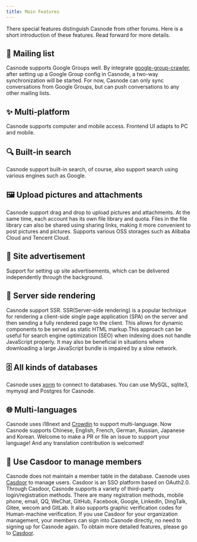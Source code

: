```yaml
---
title: Main Features
---
```


There special features distinguish Casnode from other forums. Here is a short introduction of these features. Read forward for more details.

## 📧 Mailing list

Casnode supports Google Groups well. By integrate [google-group-crawler](https://github.com/casbin/google-groups-crawler), after setting up a Google Group config in Casnode, a two-way synchronization will be started. For now, Casnode can only sync conversations from Google Groups, but can push conversations to any other mailing lists.

## ✨ Multi-platform

Casnode supports computer and mobile access. Frontend UI adapts to PC and mobile.

## 🔍 Built-in search

Casnode support built-in search, of course, also support search using various engines such as Google.

## 🖼️ Upload pictures and attachments

Casnode support drag and drop to upload pictures and attachments. At the same time, each account has its own file library and quota. Files in the file library can also be shared using sharing links, making it more convenient to post pictures and pictures. Supports various OSS storages such as Alibaba Cloud and Tencent Cloud.

## 📢 Site advertisement

Support for setting up site advertisements, which can be delivered independently through the background.

## 🎯 Server side rendering

Casnode support SSR. SSR(Server-side rendering) is a popular technique for rendering a client-side single page application (SPA) on the server and then sending a fully rendered page to the client. This allows for dynamic components to be served as static HTML markup.This approach can be useful for search engine optimization (SEO) when indexing does not handle JavaScript properly. It may also be beneficial in situations where downloading a large JavaScript bundle is impaired by a slow network.

## 🗄️ All kinds of databases

Casnode uses [xorm](https://github.com/go-xorm/xorm) to connect to databases. You can use MySQL, sqlite3, mymysql and Postgres for Casnode.

## 🌐 Multi-languages

Casnode uses i18next and [Crowdin](https://crowdin.com/project/casnode-web/) to support multi-language. Now Casnode supports Chinese, English, French, German, Russian, Japanese and Korean. Welcome to make a PR or file an issue to support your language! And any translation contribution is welcomed!

## 🚪 Use Casdoor to manage members

Casnode does not maintain a member table in the database. Casnode uses [Casdoor](https://github.com/casbin/casdoor) to manage users. Casdoor is an SSO platform based on OAuth2.0. Through Casdoor, Casnode supports a variety of third-party login/registration methods. There are many registration methods, mobile phone, email, QQ, WeChat, GitHub,  Facebook, Google, LinkedIn, DingTalk, Gitee, wecom and GitLab. It also supports graphic verification codes for Human-machine verification. If you use Casdoor for your organization management, your members can sign into Casnode directly, no need to signing up for Casnode again. To obtain more detailed features, please go to [Casdoor](https://casdoor.org).